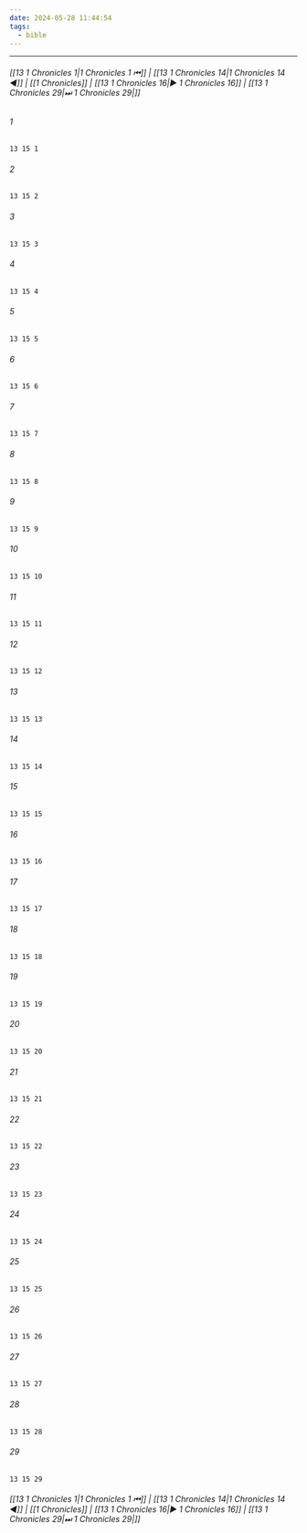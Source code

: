 ```yaml
---
date: 2024-05-28 11:44:54
tags:
  - bible
---
```

___

###### [[13 1 Chronicles 1|1 Chronicles 1 ⏮]] | [[13 1 Chronicles 14|1 Chronicles 14 ◀]] | [[1 Chronicles]] | [[13 1 Chronicles 16|▶ 1 Chronicles 16]] | [[13 1 Chronicles 29|⏭ 1 Chronicles 29|]]

###### 1
``` verse
13 15 1 
```
###### 2
``` verse
13 15 2 
```
###### 3
``` verse
13 15 3 
```
###### 4
``` verse
13 15 4 
```
###### 5
``` verse
13 15 5 
```
###### 6
``` verse
13 15 6 
```
###### 7
``` verse
13 15 7 
```
###### 8
``` verse
13 15 8 
```
###### 9
``` verse
13 15 9 
```
###### 10
``` verse
13 15 10 
```
###### 11
``` verse
13 15 11 
```
###### 12
``` verse
13 15 12 
```
###### 13
``` verse
13 15 13 
```
###### 14
``` verse
13 15 14 
```
###### 15
``` verse
13 15 15 
```
###### 16
``` verse
13 15 16 
```
###### 17
``` verse
13 15 17 
```
###### 18
``` verse
13 15 18 
```
###### 19
``` verse
13 15 19 
```
###### 20
``` verse
13 15 20 
```
###### 21
``` verse
13 15 21 
```
###### 22
``` verse
13 15 22 
```
###### 23
``` verse
13 15 23 
```
###### 24
``` verse
13 15 24 
```
###### 25
``` verse
13 15 25 
```
###### 26
``` verse
13 15 26 
```
###### 27
``` verse
13 15 27 
```
###### 28
``` verse
13 15 28 
```
###### 29
``` verse
13 15 29 
```

###### [[13 1 Chronicles 1|1 Chronicles 1 ⏮]] | [[13 1 Chronicles 14|1 Chronicles 14 ◀]] | [[1 Chronicles]] | [[13 1 Chronicles 16|▶ 1 Chronicles 16]] | [[13 1 Chronicles 29|⏭ 1 Chronicles 29|]]

